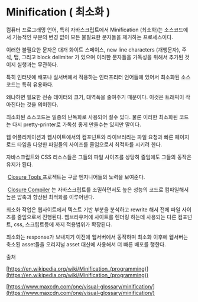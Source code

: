 # Minification ( 최소화 )

컴퓨터 프로그래밍 언어, 특히 자바스크립트에서 Minification (최소화)는 소스코드에서 기능적인 부분의 변경 없이 모든 불필요한 문자들을 제거하는 프로세스이다.

이러한 불필요한 문자은 대개 화이트 스페이스, new line characters (개행문자), 주석, 탭, 그리고 block delimiter 가 있으며 이러한 문자들을 가독성을 위해서 추가된 것이지 실행과는 무관하다.

특히 인터넷에 배포나 실서버에서 적용하는 인터프리터 언어들에 있어서 최소화된 소스코드는 특히 유용하다.

왜냐하면 필요한 전송 데이터의 크기, 대역폭을 줄여주기 때문이다. 이것은 트래픽이 작아진다는 것을 의미한다.

최소화된 소스코드는 일종의 난독화로 사용되어 질수 있다. 물론 이러한 최소화된 코드는 다시 pretty-printer로 가독성 좋게 만들수는 있지만 말이다.

웹 어플리케이션과 웹사이트에서의 컴포넌트와 라이브러리는 파일 요청과 빠른 페이지 로드 타임을 다양한 파일들의 사이즈를 줄임으로서 최적화를 시키려 한다.

자바스크립트와 CSS 리소스들은 그들의 파일 사이즈를 상당히 즐임에도 그들의 동작은 유지가 된다.

 [Closure Tools ](https://developers.google.com/closure/)프로젝트는 구글 엔지니어들의 노력을 보여준다.

 [Closure Compiler](http://closure-compiler.appspot.com/home) 는 자바스크립트를 조밀하면서도 높은 성능의 코드로 컴파일해서 높은 압축과 향상된 최적화를 이루어낸다.

최소화 작업은 웹사이트에서 텍스트 기반 부분을 분석하고 rewrite 해서 전체 파일 사이즈를 줄임으로서 진행된다. 웹브라우저에 사이트를 렌더링 하는데 사용되는 다른 컴포넌트, css, 스크립트등에 까지 적용범위가 확장된다.

최소화는 response가 보내지기 이전에 웹서버에서 동작하며 최소화 이후에 웹서버는 축소된 asset들을 오리지널 asset 대신에 사용해서 더 빠른 배포를 행한다.

출처

[https://en.wikipedia.org/wiki/Minification_(programming)](https://en.wikipedia.org/wiki/Minification_(programming))

[https://www.maxcdn.com/one/visual-glossary/minification/](https://www.maxcdn.com/one/visual-glossary/minification/)